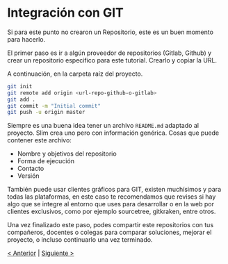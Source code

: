 # Integración con GIT

Si para este punto no crearon un Repositorio, este es un buen momento para hacerlo.

El primer paso es ir a algún proveedor de repositorios (Gitlab, Github) y crear un repositorio especifico para este tutorial. Crearlo y copiar la URL.

A continuación, en la carpeta raíz del proyecto.

```bash
git init
git remote add origin <url-repo-github-o-gitlab>
git add .
git commit -m "Initial commit"
git push -u origin master
```

Siempre es una buena idea tener un archivo `README.md` adaptado al proyecto. Slim crea uno pero con información genérica. Cosas que puede contener este archivo:

* Nombre y objetivos del repositorio
* Forma de ejecución
* Contacto
* Versión

También puede usar clientes gráficos para GIT, existen muchísimos y para todas las plataformas, en este caso te recomendamos que revises si hay algo que se integre al entorno que uses para desarrollar o en la web por clientes exclusivos, como por ejemplo sourcetree, gitkraken, entre otros.

Una vez finalizado este paso, podes compartir este repositorios con tus compañeros, docentes o colegas para comparar soluciones, mejorar el proyecto, o incluso continuarlo una vez terminado.



[< Anterior](03-db.md) | [Siguiente >](05-first-endpoint.md)